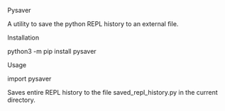 Pysaver

A utility to save the python REPL history to an external file.


Installation

python3 -m pip install pysaver


Usage

import pysaver

Saves entire REPL history to the file saved_repl_history.py in the current directory.
